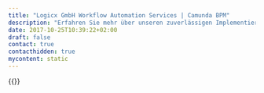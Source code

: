 ```yaml
---
title: "Logicx GmbH Workflow Automation Services | Camunda BPM"
description: "Erfahren Sie mehr über unseren zuverlässigen Implementierungspartner Logicx GmbH. Camunda ist der Marktführer für Workflow-Automatisierung und Geschäftsprozessmanagement. Holen Sie sich heute Ihre 30-Tage-Testversion."
date: 2017-10-25T10:39:22+02:00
draft: false
contact: true
contacthidden: true
mycontent: static
---
```

{{<partner-single
company="Logicx GmbH"
type="si"
website="http://www.logicx.at/"
countrycode="AT"
city="Ansfelden"
description="<p>Unsere Vision sind Systeme, die den Menschen bei der Wahrnehmung und Verarbeitung von Information effizient unterst&uuml;tzen.</p><p>Ziel ist die echtzeitbasierte, visuelle Transformation von Information zur erweiterten Nutzung unserer Wahrnehmungspotentiale. Gew&uuml;nschte Resultate hierbei sind &Uuml;berblick und Wissen.</p><p>Leidenschaft und Entschlossenheit z&auml;hlen zu unseren Kernkompetenzen.&nbsp;</p><p>&nbsp;Wir sehen keine H&uuml;rde im Schaffen neuer Technologie. Um unsere Ideen, Visionen und Ziele zu verwirklichen, nutzen wir bestehende Technologie oder entwickeln diese neu dort, wo unsere Anforderungen &uuml;ber bestehende L&ouml;sungen hinausgehen.</p>"
siregion="dach"
level="basic"
logo="//images.ctfassets.net/vpidbgnakfvf/5iVh1GuA8M0M6kEqeaKOM8/16431a0d9ebe95d5466b5fc70908f86b/logicx.png">}}